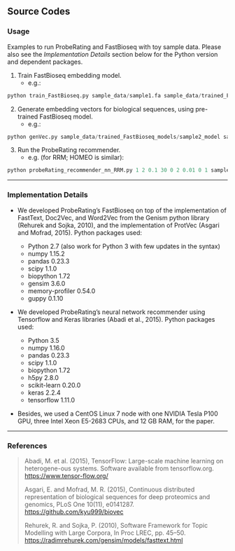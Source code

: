 ## Source Codes

### Usage
Examples to run ProbeRating and FastBioseq with toy sample data. Please also see the *Implementation Details* section below for the Python version and dependent packages.

1. Train FastBioseq embedding model. 
   - e.g.:
```python
python train_FastBioseq.py sample_data/sample1.fa sample_data/trained_FastBioseq_models/sample1_model 10 3 2
```

2. Generate embedding vectors for biological sequences, using pre-trained FastBioseq model. 
   - e.g.:
```python
python genVec.py sample_data/trained_FastBioseq_models/sample2_model sample_data/sample1.fa sample1_FT.csv 2
```

3. Run the ProbeRating recommender.
   - e.g. (for RRM; HOMEO is similar):
```python
python probeRating_recommender_nn_RRM.py 1 2 0.1 30 0 2 0.01 0 1 sample_data/sample4.mat sample_data/sample3_FT.csv 0 tanh 0.5 3 10 10
```
-----

### Implementation Details
* We developed ProbeRating’s FastBioseq on top of the implementation of FastText, Doc2Vec, and Word2Vec from the Genism python library (Rehurek and Sojka, 2010), and the implementation of ProtVec (Asgari and Mofrad, 2015). Python packages used:
	- Python 2.7 (also work for Python 3 with few updates in the syntax)
	- numpy 1.15.2
	- pandas 0.23.3
	- scipy 1.1.0
	- biopython 1.72
	- gensim 3.6.0
	- memory-profiler 0.54.0
	- guppy 0.1.10

* We developed ProbeRating’s neural network recommender using Tensorflow and Keras libraries (Abadi et al., 2015).  Python packages used:
	- Python 3.5
	- numpy 1.16.0
	- pandas 0.23.3
	- scipy 1.1.0
	- biopython 1.72
	- h5py 2.8.0
	- scikit-learn 0.20.0
	- keras 2.2.4
	- tensorflow 1.11.0

* Besides, we used a CentOS Linux 7 node with one NVIDIA Tesla P100 GPU, three Intel Xeon E5-2683 CPUs, and 12 GB RAM, for the paper.
-----

### References
> Abadi, M. et al. (2015), TensorFlow: Large-scale machine learning on heterogene-ous systems. Software available from tensorflow.org. https://www.tensor-flow.org/
>
> Asgari, E. and Mofrad, M. R. (2015), Continuous distributed representation of biological sequences for deep proteomics and genomics, PLoS One 10(11), e0141287. https://github.com/kyu999/biovec
>
> Rehurek, R. and Sojka, P. (2010), Software Framework for Topic Modelling with Large Corpora, In Proc LREC, pp. 45–50. https://radimrehurek.com/gensim/models/fasttext.html
